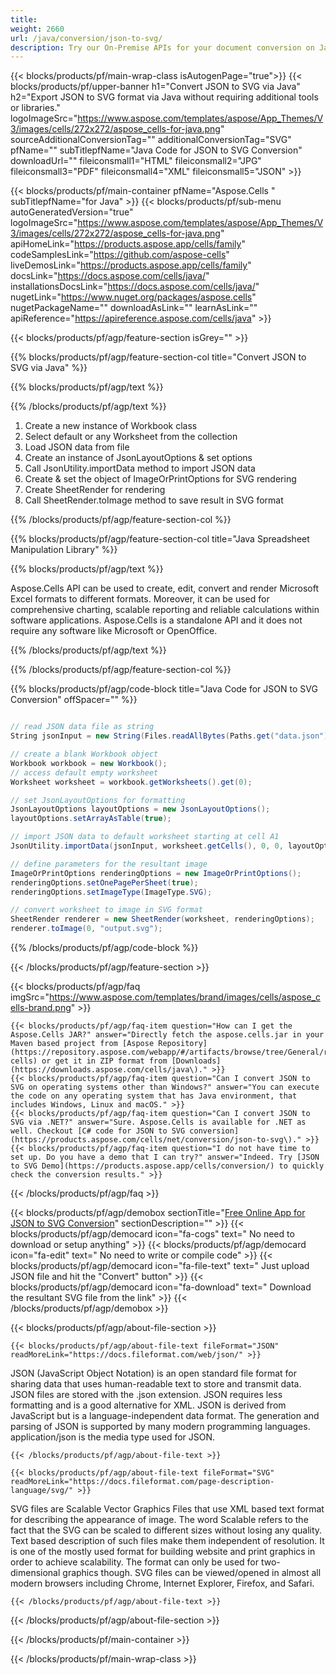 ```yaml
---
title:  
weight: 2660
url: /java/conversion/json-to-svg/ 
description: Try our On-Premise APIs for your document conversion on Java Runtime Environment for JSP/JSF Application and Desktop Applications.
---
```


{{< blocks/products/pf/main-wrap-class isAutogenPage="true">}}
{{< blocks/products/pf/upper-banner h1="Convert JSON to SVG via Java" h2="Export JSON to SVG format via Java without requiring additional tools or libraries." logoImageSrc="https://www.aspose.com/templates/aspose/App_Themes/V3/images/cells/272x272/aspose_cells-for-java.png" sourceAdditionalConversionTag="" additionalConversionTag="SVG" pfName="" subTitlepfName="Java Code for JSON to SVG Conversion" downloadUrl="" fileiconsmall1="HTML" fileiconsmall2="JPG" fileiconsmall3="PDF" fileiconsmall4="XML" fileiconsmall5="JSON" >}}

{{< blocks/products/pf/main-container pfName="Aspose.Cells " subTitlepfName="for Java" >}}
{{< blocks/products/pf/sub-menu autoGeneratedVersion="true" logoImageSrc="https://www.aspose.com/templates/aspose/App_Themes/V3/images/cells/272x272/aspose_cells-for-java.png" apiHomeLink="https://products.aspose.app/cells/family" codeSamplesLink="https://github.com/aspose-cells" liveDemosLink="https://products.aspose.app/cells/family" docsLink="https://docs.aspose.com/cells/java/" installationsDocsLink="https://docs.aspose.com/cells/java/" nugetLink="https://www.nuget.org/packages/aspose.cells" nugetPackageName="" downloadAsLink="" learnAsLink="" apiReference="https://apireference.aspose.com/cells/java" >}}

{{< blocks/products/pf/agp/feature-section isGrey="" >}}

{{% blocks/products/pf/agp/feature-section-col title="Convert JSON to SVG via Java" %}}

{{% blocks/products/pf/agp/text %}}

{{% /blocks/products/pf/agp/text %}}

1.  Create a new instance of Workbook class
1.  Select default or any Worksheet from the collection
1.  Load JSON data from file
1.  Create an instance of JsonLayoutOptions & set options
1.  Call JsonUtility.importData method to import JSON data
1.  Create & set the object of ImageOrPrintOptions for SVG rendering
1.  Create SheetRender for rendering
1.  Call SheetRender.toImage method to save result in SVG format

{{% /blocks/products/pf/agp/feature-section-col %}}

{{% blocks/products/pf/agp/feature-section-col title="Java Spreadsheet Manipulation Library" %}}

{{% blocks/products/pf/agp/text %}}

 Aspose.Cells API can be used to create, edit, convert and render Microsoft Excel formats to different formats. Moreover, it can be used for comprehensive charting, scalable reporting and reliable calculations within software applications. Aspose.Cells is a standalone API and it does not require any software like Microsoft or OpenOffice.

{{% /blocks/products/pf/agp/text %}}

{{% /blocks/products/pf/agp/feature-section-col %}}

{{% blocks/products/pf/agp/code-block title="Java Code for JSON to SVG Conversion" offSpacer="" %}}

```cs

// read JSON data file as string
String jsonInput = new String(Files.readAllBytes(Paths.get("data.json")));

// create a blank Workbook object
Workbook workbook = new Workbook();
// access default empty worksheet
Worksheet worksheet = workbook.getWorksheets().get(0);

// set JsonLayoutOptions for formatting
JsonLayoutOptions layoutOptions = new JsonLayoutOptions();
layoutOptions.setArrayAsTable(true);

// import JSON data to default worksheet starting at cell A1
JsonUtility.importData(jsonInput, worksheet.getCells(), 0, 0, layoutOptions);

// define parameters for the resultant image
ImageOrPrintOptions renderingOptions = new ImageOrPrintOptions();
renderingOptions.setOnePagePerSheet(true);
renderingOptions.setImageType(ImageType.SVG);

// convert worksheet to image in SVG format
SheetRender renderer = new SheetRender(worksheet, renderingOptions);
renderer.toImage(0, "output.svg");

```

{{% /blocks/products/pf/agp/code-block %}}

{{< /blocks/products/pf/agp/feature-section >}}

{{< blocks/products/pf/agp/faq imgSrc="https://www.aspose.com/templates/brand/images/cells/aspose_cells-brand.png" >}}

    {{< blocks/products/pf/agp/faq-item question="How can I get the Aspose.Cells JAR?" answer="Directly fetch the aspose.cells.jar in your Maven based project from [Aspose Repository](https://repository.aspose.com/webapp/#/artifacts/browse/tree/General/repo/com/aspose/aspose-cells) or get it in ZIP format from [Downloads](https://downloads.aspose.com/cells/java\)." >}}
    {{< blocks/products/pf/agp/faq-item question="Can I convert JSON to SVG on operating systems other than Windows?" answer="You can execute the code on any operating system that has Java environment, that includes Windows, Linux and macOS." >}}
    {{< blocks/products/pf/agp/faq-item question="Can I convert JSON to SVG via .NET?" answer="Sure. Aspose.Cells is available for .NET as well. Checkout [C# code for JSON to SVG conversion](https://products.aspose.com/cells/net/conversion/json-to-svg\)." >}}
    {{< blocks/products/pf/agp/faq-item question="I do not have time to set up. Do you have a demo that I can try?" answer="Indeed. Try [JSON to SVG Demo](https://products.aspose.app/cells/conversion/) to quickly check the conversion results." >}}
 
{{< /blocks/products/pf/agp/faq >}}

<!-- aboutfile Starts -->

{{< blocks/products/pf/agp/demobox sectionTitle="[Free Online App for JSON to SVG Conversion](https://products.aspose.app/cells/conversion/json-to-svg)" sectionDescription="" >}}
        {{< blocks/products/pf/agp/democard icon="fa-cogs" text=" No need to download or setup anything" >}}
        {{< blocks/products/pf/agp/democard icon="fa-edit" text=" No need to write or compile code" >}}
        {{< blocks/products/pf/agp/democard icon="fa-file-text" text=" Just upload JSON file and hit the \"Convert\" button" >}}
        {{< blocks/products/pf/agp/democard icon="fa-download" text=" Download the resultant SVG file from the link" >}}
{{< /blocks/products/pf/agp/demobox >}}

{{< blocks/products/pf/agp/about-file-section >}}

    {{< blocks/products/pf/agp/about-file-text fileFormat="JSON" readMoreLink="https://docs.fileformat.com/web/json/" >}}
JSON (JavaScript Object Notation) is an open standard file format for sharing data that uses human-readable text to store and transmit data. JSON files are stored with the .json extension. JSON requires less formatting and is a good alternative for XML. JSON is derived from JavaScript but is a language-independent data format. The generation and parsing of JSON is supported by many modern programming languages. application/json is the media type used for JSON.

    {{< /blocks/products/pf/agp/about-file-text >}}

    {{< blocks/products/pf/agp/about-file-text fileFormat="SVG" readMoreLink="https://docs.fileformat.com/page-description-language/svg/" >}}
SVG files are Scalable Vector Graphics Files that use XML based text format for describing the appearance of image. The word Scalable refers to the fact that the SVG can be scaled to different sizes without losing any quality. Text based description of such files make them independent of resolution. It is one of the mostly used format for building website and print graphics in order to achieve scalability. The format can only be used for two-dimensional graphics though. SVG files can be viewed/opened in almost all modern browsers including Chrome, Internet Explorer, Firefox, and Safari.

    {{< /blocks/products/pf/agp/about-file-text >}}

{{< /blocks/products/pf/agp/about-file-section >}}

<!-- aboutfile Ends -->

{{< /blocks/products/pf/main-container >}}
    
{{< /blocks/products/pf/main-wrap-class >}}